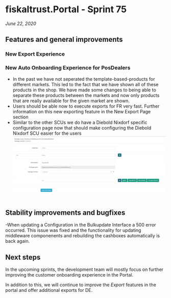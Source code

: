 # fiskaltrust.Portal - Sprint 75
_June 22, 2020_

## Features and general improvements

### New Export Experience

### New Auto Onboarding Experience for PosDealers


- In the past we have not seperated the template-based-products for different markets. This led to the fact that we have shown all of these products in the shop. We have made some changes to being able to separate these products between the markets and now only products that are really available for the given market are shown.
- Users should be able now to execute exports for FR very fast. Further information on this new exporting feature in the New Export Page section
- Similar to the other SCUs we do have a Diebold Nixdorf specific configuration page now that should make configuring the Diebold Nixdorf SCU easier for the users
![queue-journals-localization](images/sprint-76/diebold-scu-configuration.png)<br><br>

## Stability improvements and bugfixes
-When updating a Configuration in the Bulkupdate Interface a 500 error occurred. This issue was fixed and the functionality for updating middleware componenents and rebuilding the cashboxes automatically is back again.

## Next steps
In the upcoming sprints, the development team will mostly focus on further improving the customer onboarding experience in the Portal.

In addition to this, we will continue to improve the _Export_ features in the portal and offer additional exports for DE.